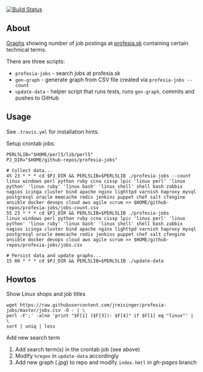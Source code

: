 [![Build Status](https://travis-ci.org/jreisinger/profesia-jobs.svg?branch=master)](https://travis-ci.org/jreisinger/profesia-jobs)

## About

[Graphs](http://jreisinger.github.io/profesia-jobs/) showing number of job
postings at [profesia.sk](http://profesia.sk) containing certain technical
terms.

There are three scripts:

* `profesia-jobs` - search jobs at profesia.sk
* `gen-graph` - generate graph from CSV file created via `profesia-jobs --count`
* `update-data` - helper script that runs tests, runs `gen-graph`, commits and pushes to GitHub

## Usage

See `.travis.yml` for installation hints.

Setup crontab jobs:

```
PERL5LIB="$HOME/perl5/lib/perl5"
PJ_DIR="$HOME/github-repos/profesia-jobs"

# Collect data...
45 23 * * * cd $PJ_DIR && PERL5LIB=$PERL5LIB ./profesia-jobs --count linux windows perl python ruby ccna cissp lpic 'linux perl' 'linux python' 'linux ruby' 'linux bash' 'linux shell' shell bash zabbix nagios icinga cluster bind apache nginx lighttpd varnish haproxy mysql postgresql oracle memcache redis jenkins puppet chef salt cfengine ansible docker devops cloud aws agile scrum >> $HOME/github-repos/profesia-jobs/jobs-count.csv
55 23 * * * cd $PJ_DIR && PERL5LIB=$PERL5LIB ./profesia-jobs         linux windows perl python ruby ccna cissp lpic 'linux perl' 'linux python' 'linux ruby' 'linux bash' 'linux shell' shell bash zabbix nagios icinga cluster bind apache nginx lighttpd varnish haproxy mysql postgresql oracle memcache redis jenkins puppet chef salt cfengine ansible docker devops cloud aws agile scrum >> $HOME/github-repos/profesia-jobs/jobs.csv

# Persist data and update graphs...
15 00 * * * cd $PJ_DIR && PERL5LIB=$PERL5LIB ./update-data
```

## Howtos

Show Linux shops and job titles

```
wget https://raw.githubusercontent.com/jreisinger/profesia-jobs/master/jobs.csv -O - | \
perl -F';' -alne 'print "$F[1] ($F[3]): $F[4]" if $F[1] eq "linux"' | \
sort | uniq | less
```

Add new search term

1. Add search term(s) in the crontab job (see above)
2. Modify `%regex` in `update-data` accordingly
3. Add new graph (.jpg) to repo and modify `index.hmtl` in *gh-pages* branch
